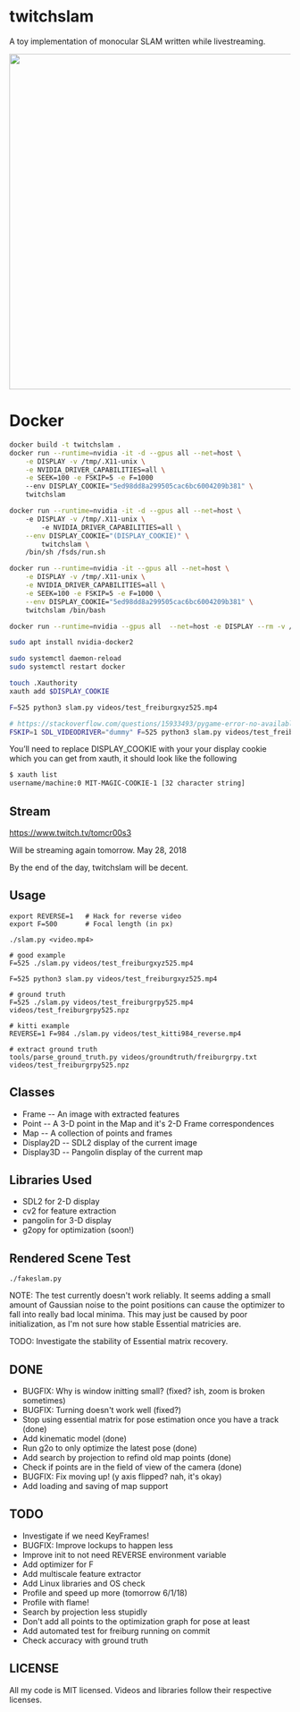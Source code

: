 # twitchslam

A toy implementation of monocular SLAM written while livestreaming.

<img width=600px src="https://raw.githubusercontent.com/geohot/twitchslam/master/example.png" />

# Docker
```bash
docker build -t twitchslam .
docker run --runtime=nvidia -it -d --gpus all --net=host \
	-e DISPLAY -v /tmp/.X11-unix \
    -e NVIDIA_DRIVER_CAPABILITIES=all \
    -e SEEK=100 -e FSKIP=5 -e F=1000
	--env DISPLAY_COOKIE="5ed98dd8a299505cac6bc6004209b381" \
    twitchslam

docker run --runtime=nvidia -it -d --gpus all --net=host \ 
	-e DISPLAY -v /tmp/.X11-unix \ 
        -e NVIDIA_DRIVER_CAPABILITIES=all \
	--env DISPLAY_COOKIE="(DISPLAY_COOKIE)" \
        twitchslam \ 
	/bin/sh /fsds/run.sh

docker run --runtime=nvidia -it --gpus all --net=host \
	-e DISPLAY -v /tmp/.X11-unix \
    -e NVIDIA_DRIVER_CAPABILITIES=all \
    -e SEEK=100 -e FSKIP=5 -e F=1000 \
	--env DISPLAY_COOKIE="5ed98dd8a299505cac6bc6004209b381" \
    twitchslam /bin/bash

docker run --runtime=nvidia --gpus all  --net=host -e DISPLAY --rm -v /tmp/.X11-unix -e NVIDIA_DRIVER_CAPABILITIES=all --env DISPLAY_COOKIE="sped-machine/unix:0  MIT-MAGIC-COOKIE-1  5ed98dd8a299505cac6bc6004209b381" -it twitchslam /bin/bash

sudo apt install nvidia-docker2

sudo systemctl daemon-reload
sudo systemctl restart docker

touch .Xauthority
xauth add $DISPLAY_COOKIE

F=525 python3 slam.py videos/test_freiburgxyz525.mp4

# https://stackoverflow.com/questions/15933493/pygame-error-no-available-video-device
FSKIP=1 SDL_VIDEODRIVER="dummy" F=525 python3 slam.py videos/test_freiburgxyz525.mp4


```

You’ll need to replace DISPLAY_COOKIE with your your display cookie which you can get from xauth, it should look like the following
```bash
$ xauth list
username/machine:0 MIT-MAGIC-COOKIE-1 [32 character string]
```

Stream
-----

https://www.twitch.tv/tomcr00s3

Will be streaming again tomorrow. May 28, 2018

By the end of the day, twitchslam will be decent.

Usage
-----

```
export REVERSE=1   # Hack for reverse video
export F=500       # Focal length (in px)

./slam.py <video.mp4>

# good example
F=525 ./slam.py videos/test_freiburgxyz525.mp4

F=525 python3 slam.py videos/test_freiburgxyz525.mp4

# ground truth
F=525 ./slam.py videos/test_freiburgrpy525.mp4 videos/test_freiburgrpy525.npz

# kitti example
REVERSE=1 F=984 ./slam.py videos/test_kitti984_reverse.mp4

# extract ground truth
tools/parse_ground_truth.py videos/groundtruth/freiburgrpy.txt videos/test_freiburgrpy525.npz 
```

Classes
-----

* Frame -- An image with extracted features
* Point -- A 3-D point in the Map and it's 2-D Frame correspondences
* Map -- A collection of points and frames
* Display2D -- SDL2 display of the current image
* Display3D -- Pangolin display of the current map

Libraries Used
-----

* SDL2 for 2-D display
* cv2 for feature extraction
* pangolin for 3-D display
* g2opy for optimization (soon!)

Rendered Scene Test
-----

```
./fakeslam.py
```

NOTE: The test currently doesn't work reliably. It seems adding a small amount of Gaussian noise to the point positions can cause the optimizer to fall into really bad local minima. This may just be caused by poor initialization, as I'm not sure how stable Essential matricies are.

TODO: Investigate the stability of Essential matrix recovery.

DONE
-----

* BUGFIX: Why is window initting small? (fixed? ish, zoom is broken sometimes)
* BUGFIX: Turning doesn't work well (fixed?)
* Stop using essential matrix for pose estimation once you have a track (done)
 * Add kinematic model (done)
 * Run g2o to only optimize the latest pose (done)
* Add search by projection to refind old map points (done)
 * Check if points are in the field of view of the camera (done)
* BUGFIX: Fix moving up! (y axis flipped? nah, it's okay)
* Add loading and saving of map support

TODO
-----

* Investigate if we need KeyFrames!
* BUGFIX: Improve lockups to happen less
* Improve init to not need REVERSE environment variable
* Add optimizer for F
* Add multiscale feature extractor
* Add Linux libraries and OS check
* Profile and speed up more (tomorrow 6/1/18)
 * Profile with flame!
 * Search by projection less stupidly
 * Don't add all points to the optimization graph for pose at least
* Add automated test for freiburg running on commit
 * Check accuracy with ground truth

LICENSE
-----

All my code is MIT licensed. Videos and libraries follow their respective licenses.

